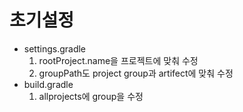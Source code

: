 # 초기설정
- settings.gradle
    1. rootProject.name을 프로젝트에 맞춰 수정
    2. groupPath도 project group과 artifect에 맞춰 수정
- build.gradle
    1. allprojects에 group을 수정
